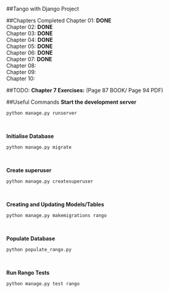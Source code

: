 ##Tango with Django Project

##Chapters Completed
Chapter 01: **DONE**	<br />
Chapter 02: **DONE**	<br />
Chapter 03: **DONE**	<br />
Chapter 04: **DONE**	<br />
Chapter 05: **DONE**	<br />
Chapter 06: **DONE**	<br />
Chapter 07:	**DONE**	<br />
Chapter 08: 		<br />
Chapter 09:			<br />
Chapter 10:			<br />

##TODO:
**Chapter 7 Exercises:**  (Page 87 BOOK/ Page 94 PDF)

##Useful Commands
**Start the development server** <br />
```
python manage.py runserver
```
<br />

**Initialise Database** <br />
```
python manage.py migrate
```
<br />

**Create superuser** <br />
```
python manage.py createsuperuser
```
<br />

**Creating and Updating Models/Tables** <br />
```
python manage.py makemigrations rango
```
<br />

**Populate Database** <br />
```
python populate_rango.py
```
<br />

**Run Rango Tests** <br />
```
python manage.py test rango
```
<br />